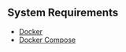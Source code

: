 ## System Requirements

- [Docker](https://docs.docker.com/install/)
- [Docker Compose](https://docs.docker.com/compose/install/)
